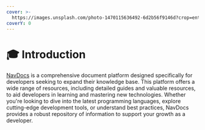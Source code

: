 ```yaml
---
cover: >-
  https://images.unsplash.com/photo-1470115636492-6d2b56f9146d?crop=entropy&cs=srgb&fm=jpg&ixid=M3wxOTcwMjR8MHwxfHNlYXJjaHwxMHx8cm9hZHxlbnwwfHx8fDE3MTAzOTcxOTF8MA&ixlib=rb-4.0.3&q=85
coverY: 0
---
```


# 🎓 Introduction

[NavDocs](https://docs.dresume.me/v1/) is a comprehensive document platform designed specifically for developers seeking to expand their knowledge base. This platform offers a wide range of resources, including detailed guides and valuable resources, to aid developers in learning and mastering new technologies. Whether you're looking to dive into the latest programming languages, explore cutting-edge development tools, or understand best practices, NavDocs provides a robust repository of information to support your growth as a developer.



<figure><img src="https://images.unsplash.com/photo-1502444330042-d1a1ddf9bb5b?crop=entropy&#x26;cs=srgb&#x26;fm=jpg&#x26;ixid=M3wxOTcwMjR8MHwxfHNlYXJjaHw5fHxkZXZlbG9wZXIlMjBjb21tdW5pdHl8ZW58MHx8fHwxNzEwMzk3Mjg0fDA&#x26;ixlib=rb-4.0.3&#x26;q=85" alt=""><figcaption></figcaption></figure>

